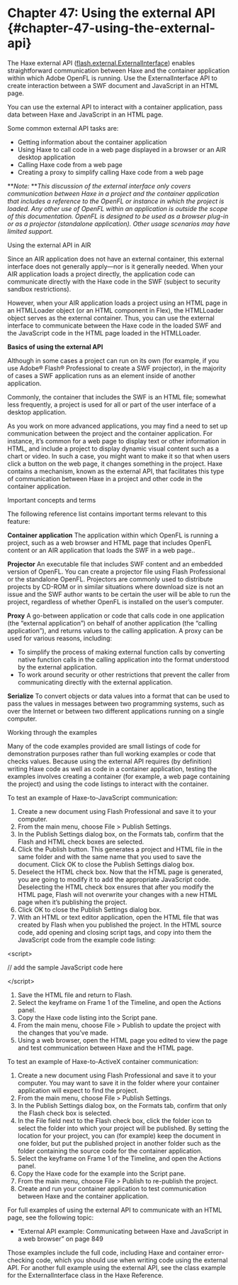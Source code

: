 # Chapter 47: Using the external API {#chapter-47-using-the-external-api}

The Haxe external API ([flash.external.ExternalInterface](http://help.adobe.com/en_US/FlashPlatform/reference/Haxe/3/flash/external/ExternalInterface.html)) enables straightforward communication between Haxe and the container application within which Adobe OpenFL is running. Use the ExternalInterface API to create interaction between a SWF document and JavaScript in an HTML page.

You can use the external API to interact with a container application, pass data between Haxe and JavaScript in an HTML page.

Some common external API tasks are:

*   Getting information about the container application
*   Using Haxe to call code in a web page displayed in a browser or an AIR desktop application
*   Calling Haxe code from a web page
*   Creating a proxy to simplify calling Haxe code from a web page

**_Note:_ **_This discussion of the external interface only covers communication between Haxe in a project and the container application that includes a reference to the OpenFL or instance in which the project is loaded. Any other use of OpenFL within an application is outside the scope of this documentation. OpenFL is designed to be used as a browser plug-in or as a projector (standalone application). Other usage scenarios may have limited support._

Using the external API in AIR

Since an AIR application does not have an external container, this external interface does not generally apply—nor is it generally needed. When your AIR application loads a project directly, the application code can communicate directly with the Haxe code in the SWF (subject to security sandbox restrictions).

However, when your AIR application loads a project using an HTML page in an HTMLLoader object (or an HTML component in Flex), the HTMLLoader object serves as the external container. Thus, you can use the external interface to communicate between the Haxe code in the loaded SWF and the JavaScript code in the HTML page loaded in the HTMLLoader.

**Basics of using the external API**

Although in some cases a project can run on its own (for example, if you use Adobe® Flash® Professional to create a SWF projector), in the majority of cases a SWF application runs as an element inside of another application.

Commonly, the container that includes the SWF is an HTML file; somewhat less frequently, a project is used for all or part of the user interface of a desktop application.

As you work on more advanced applications, you may find a need to set up communication between the project and the container application. For instance, it’s common for a web page to display text or other information in HTML, and include a project to display dynamic visual content such as a chart or video. In such a case, you might want to make it so that when users click a button on the web page, it changes something in the project. Haxe contains a mechanism, known as the external API, that facilitates this type of communication between Haxe in a project and other code in the container application.

Important concepts and terms

The following reference list contains important terms relevant to this feature:

**Container application** The application within which OpenFL is running a project, such as a web browser and HTML page that includes OpenFL content or an AIR application that loads the SWF in a web page..

**Projector** An executable file that includes SWF content and an embedded version of OpenFL. You can create a projector file using Flash Professional or the standalone OpenFL. Projectors are commonly used to distribute projects by CD-ROM or in similar situations where download size is not an issue and the SWF author wants to be certain the user will be able to run the project, regardless of whether OpenFL is installed on the user’s computer.

**Proxy** A go-between application or code that calls code in one application (the “external application”) on behalf of another application (the “calling application”), and returns values to the calling application. A proxy can be used for various reasons, including:

*   To simplify the process of making external function calls by converting native function calls in the calling application into the format understood by the external application.
*   To work around security or other restrictions that prevent the caller from communicating directly with the external application.

**Serialize** To convert objects or data values into a format that can be used to pass the values in messages between two programming systems, such as over the Internet or between two different applications running on a single computer.

Working through the examples

Many of the code examples provided are small listings of code for demonstration purposes rather than full working examples or code that checks values. Because using the external API requires (by definition) writing Haxe code as well as code in a container application, testing the examples involves creating a container (for example, a web page containing the project) and using the code listings to interact with the container.

To test an example of Haxe-to-JavaScript communication:

1.  Create a new document using Flash Professional and save it to your computer.
2.  From the main menu, choose File &gt; Publish Settings.
3.  In the Publish Settings dialog box, on the Formats tab, confirm that the Flash and HTML check boxes are selected.
4.  Click the Publish button. This generates a project and HTML file in the same folder and with the same name that you used to save the document. Click OK to close the Publish Settings dialog box.
5.  Deselect the HTML check box. Now that the HTML page is generated, you are going to modify it to add the appropriate JavaScript code. Deselecting the HTML check box ensures that after you modify the HTML page, Flash will not overwrite your changes with a new HTML page when it’s publishing the project.
6.  Click OK to close the Publish Settings dialog box.
7.  With an HTML or text editor application, open the HTML file that was created by Flash when you published the project. In the HTML source code, add opening and closing script tags, and copy into them the JavaScript code from the example code listing:

&lt;script&gt;

// add the sample JavaScript code here

&lt;/script&gt;

1.  Save the HTML file and return to Flash.
2.  Select the keyframe on Frame 1 of the Timeline, and open the Actions panel.
3.  Copy the Haxe code listing into the Script pane.
4.  From the main menu, choose File &gt; Publish to update the project with the changes that you’ve made.
5.  Using a web browser, open the HTML page you edited to view the page and test communication between Haxe and the HTML page.

To test an example of Haxe-to-ActiveX container communication:

1.  Create a new document using Flash Professional and save it to your computer. You may want to save it in the folder where your container application will expect to find the project.
2.  From the main menu, choose File &gt; Publish Settings.
3.  In the Publish Settings dialog box, on the Formats tab, confirm that only the Flash check box is selected.
4.  In the File field next to the Flash check box, click the folder icon to select the folder into which your project will be published. By setting the location for your project, you can (for example) keep the document in one folder, but put the published project in another folder such as the folder containing the source code for the container application.
5.  Select the keyframe on Frame 1 of the Timeline, and open the Actions panel.
6.  Copy the Haxe code for the example into the Script pane.
7.  From the main menu, choose File &gt; Publish to re-publish the project.
8.  Create and run your container application to test communication between Haxe and the container application.

For full examples of using the external API to communicate with an HTML page, see the following topic:

*   “External API example: Communicating between Haxe and JavaScript in a web browser” on page 849

Those examples include the full code, including Haxe and container error-checking code, which you should use when writing code using the external API. For another full example using the external API, see the class example for the ExternalInterface class in the Haxe Reference.